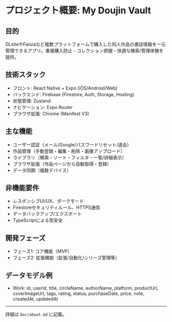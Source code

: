 # プロジェクト概要: My Doujin Vault

## 目的
DLsiteやFanzaなど複数プラットフォームで購入した同人作品の書誌情報を一元管理できるアプリ。重複購入防止・コレクション把握・快適な検索/管理体験を提供。

## 技術スタック
- フロント: React Native + Expo (iOS/Android/Web)
- バックエンド: Firebase (Firestore, Auth, Storage, Hosting)
- 状態管理: Zustand
- ナビゲーション: Expo Router
- ブラウザ拡張: Chrome (Manifest V3)

## 主な機能
- ユーザー認証（メール/Google/パスワードリセット/退会）
- 作品管理（手動登録・編集・削除・画像アップロード）
- ライブラリ（検索・ソート・フィルタ・一覧/詳細表示）
- ブラウザ拡張（作品ページから自動取得・登録）
- データ同期（複数デバイス）

## 非機能要件
- レスポンシブUI/UX、ダークモード
- Firestoreセキュリティルール、HTTPS通信
- データバックアップ/エクスポート
- TypeScriptによる型安全

## 開発フェーズ
- フェーズ1: コア機能（MVP）
- フェーズ2: 拡張機能（拡張/自動化/シリーズ管理等）

## データモデル例
- Work: id, userId, title, circleName, authorName, platform, productUrl, coverImageUrl, tags, rating, status, purchaseDate, price, note, createdAt, updatedAt

---
詳細は `doc/about.md` に記載。